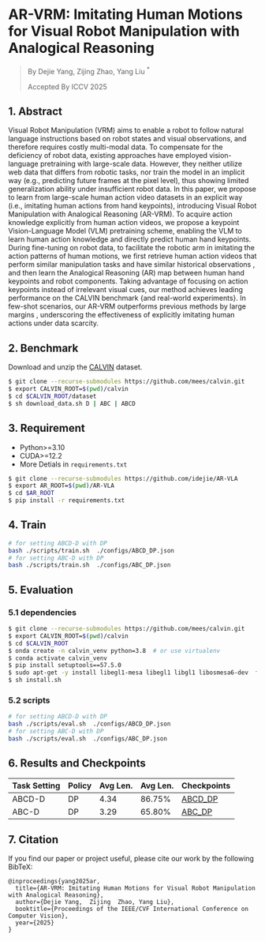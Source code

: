 # AR-VRM: Imitating Human Motions for Visual Robot Manipulation with Analogical Reasoning
> By Dejie Yang, Zijing Zhao, Yang Liu $^*$
>
> Accepted By ICCV 2025

## 1. Abstract

Visual Robot Manipulation (VRM) aims to enable a robot to follow natural language instructions based on robot states and visual observations, and therefore requires costly multi-modal data. To compensate for the deficiency of robot data, existing approaches have employed vision-language pretraining with large-scale data. However, they neither utilize web data that differs from robotic tasks, nor train the model in an implicit way (e.g., predicting future frames at the pixel level), thus showing limited generalization ability under insufficient robot data. In this paper, we propose to learn from large-scale human action video datasets  in an explicit way (i.e., imitating human actions from hand keypoints), introducing Visual Robot Manipulation with Analogical Reasoning (AR-VRM). To acquire action knowledge explicitly from human action videos, we propose a keypoint Vision-Language Model (VLM) pretraining scheme, enabling the VLM to learn human action knowledge  and directly predict human hand keypoints. During fine-tuning on robot data, to facilitate the robotic arm in imitating the action patterns of human motions, we first retrieve human action videos that perform similar manipulation tasks  and have similar historical observations , and then learn the Analogical Reasoning (AR) map between human hand keypoints and robot components. Taking advantage of focusing on action keypoints instead of irrelevant visual cues, our method achieves leading performance on the CALVIN benchmark {and real-world experiments}. In few-shot scenarios, our AR-VRM outperforms previous methods by large margins , underscoring the effectiveness of explicitly imitating human actions under data scarcity.

## 2. Benchmark

Download and unzip the [CALVIN](https://github.com/mees/calvin) dataset. 
```bash
$ git clone --recurse-submodules https://github.com/mees/calvin.git
$ export CALVIN_ROOT=$(pwd)/calvin
$ cd $CALVIN_ROOT/dataset
$ sh download_data.sh D | ABC | ABCD 
```

## 3. Requirement

- Python>=3.10
- CUDA>=12.2
- More Detials in `requirements.txt`

```bash
$ git clone --recurse-submodules https://github.com/idejie/AR-VLA
$ export AR_ROOT=$(pwd)/AR-VLA
$ cd $AR_ROOT
$ pip install -r requirements.txt
```

## 4. Train

```bash
# for setting ABCD-D with DP
bash ./scripts/train.sh  ./configs/ABCD_DP.json
# for setting ABC-D with DP
bash ./scripts/train.sh  ./configs/ABC_DP.json

```

## 5. Evaluation


### 5.1 dependencies

```bash
$ git clone --recurse-submodules https://github.com/mees/calvin.git
$ export CALVIN_ROOT=$(pwd)/calvin
$ cd $CALVIN_ROOT
$ onda create -n calvin_venv python=3.8  # or use virtualenv
$ conda activate calvin_venv
$ pip install setuptools==57.5.0
$ sudo apt-get -y install libegl1-mesa libegl1 libgl1 libosmesa6-dev  ffmpeg  patchelf
$ sh install.sh

```
### 5.2 scripts
```bash
# for setting ABCD-D with DP
bash ./scripts/eval.sh  ./configs/ABCD_DP.json
# for setting ABC-D with DP
bash ./scripts/eval.sh  ./configs/ABC_DP.json

```


## 6. Results and Checkpoints


| Task Setting| Policy | Avg Len. |Avg Len. |  Checkpoints     |
| -------- | -------------- | -------------- | -------------- |-------------- |
| ABCD-D | DP|      4.34      |  86.75% |    [ABCD_DP]()        | 
| ABC-D | DP|     3.29     |     65.80%  |   [ABC_DP]()         | 

## 7. Citation
If you find our paper or project useful, please cite our work by the following BibTeX:

```
@inproceedings{yang2025ar,
  title={AR-VRM: Imitating Human Motions for Visual Robot Manipulation with Analogical Reasoning},
  author={Dejie Yang,  Zijing  Zhao, Yang Liu},
  booktitle={Proceedings of the IEEE/CVF International Conference on Computer Vision},
  year={2025}
}
```